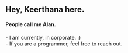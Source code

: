 <h2>Hey, Keerthana here.</h2>    
<h4>People call me Alan.</h4>     
<p>- I am currently, in corporate. :)<br>- If you are a programmer, feel free to reach out.</p>      
<!---       
keerthana5958v/keerthana5958v is a ✨ special ✨ repository because its `README.md` (this file) appears on your GitHub profile. 
You can click the Preview link to take a look at your changes.   
--->   
 
